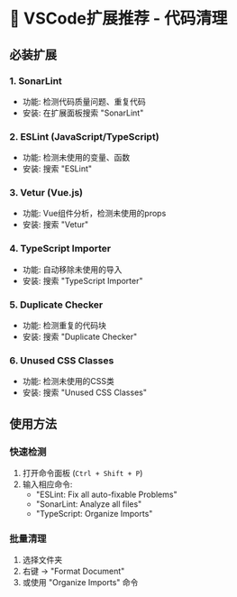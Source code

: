 # 🔧 VSCode扩展推荐 - 代码清理

## 必装扩展

### 1. **SonarLint**
- 功能: 检测代码质量问题、重复代码
- 安装: 在扩展面板搜索 "SonarLint"

### 2. **ESLint** (JavaScript/TypeScript)
- 功能: 检测未使用的变量、函数
- 安装: 搜索 "ESLint"

### 3. **Vetur** (Vue.js)
- 功能: Vue组件分析，检测未使用的props
- 安装: 搜索 "Vetur"

### 4. **TypeScript Importer**
- 功能: 自动移除未使用的导入
- 安装: 搜索 "TypeScript Importer"

### 5. **Duplicate Checker**
- 功能: 检测重复的代码块
- 安装: 搜索 "Duplicate Checker"

### 6. **Unused CSS Classes**
- 功能: 检测未使用的CSS类
- 安装: 搜索 "Unused CSS Classes"

## 使用方法

### 快速检测
1. 打开命令面板 (`Ctrl + Shift + P`)
2. 输入相应命令:
   - "ESLint: Fix all auto-fixable Problems"
   - "SonarLint: Analyze all files"
   - "TypeScript: Organize Imports"

### 批量清理
1. 选择文件夹
2. 右键 → "Format Document"
3. 或使用 "Organize Imports" 命令
